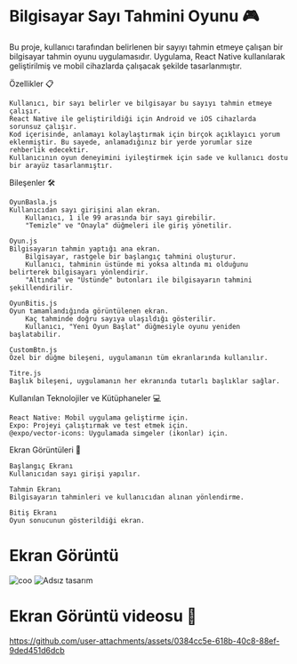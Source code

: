 ﻿# Bilgisayar Sayı Tahmini Oyunu 🎮 


Bu proje, kullanıcı tarafından belirlenen bir sayıyı tahmin etmeye çalışan bir bilgisayar tahmin oyunu uygulamasıdır. Uygulama, React Native kullanılarak geliştirilmiş ve mobil cihazlarda çalışacak şekilde tasarlanmıştır.
<p>Özellikler 📋</p>

    Kullanıcı, bir sayı belirler ve bilgisayar bu sayıyı tahmin etmeye çalışır.
    React Native ile geliştirildiği için Android ve iOS cihazlarda sorunsuz çalışır.
    Kod içerisinde, anlamayı kolaylaştırmak için birçok açıklayıcı yorum eklenmiştir. Bu sayede, anlamadığınız bir yerde yorumlar size rehberlik edecektir.
    Kullanıcının oyun deneyimini iyileştirmek için sade ve kullanıcı dostu bir arayüz tasarlanmıştır.

Bileşenler 🛠️

    OyunBasla.js
    Kullanıcıdan sayı girişini alan ekran.
        Kullanıcı, 1 ile 99 arasında bir sayı girebilir.
        "Temizle" ve "Onayla" düğmeleri ile giriş yönetilir.

    Oyun.js
    Bilgisayarın tahmin yaptığı ana ekran.
        Bilgisayar, rastgele bir başlangıç tahmini oluşturur.
        Kullanıcı, tahminin üstünde mi yoksa altında mı olduğunu belirterek bilgisayarı yönlendirir.
        "Altında" ve "Üstünde" butonları ile bilgisayarın tahmini şekillendirilir.

    OyunBitis.js
    Oyun tamamlandığında görüntülenen ekran.
        Kaç tahminde doğru sayıya ulaşıldığı gösterilir.
        Kullanıcı, "Yeni Oyun Başlat" düğmesiyle oyunu yeniden başlatabilir.

    CustomBtn.js
    Özel bir düğme bileşeni, uygulamanın tüm ekranlarında kullanılır.

    Titre.js
    Başlık bileşeni, uygulamanın her ekranında tutarlı başlıklar sağlar.

Kullanılan Teknolojiler ve Kütüphaneler 💻

    React Native: Mobil uygulama geliştirme için.
    Expo: Projeyi çalıştırmak ve test etmek için.
    @expo/vector-icons: Uygulamada simgeler (ikonlar) için.


Ekran Görüntüleri 📱

    Başlangıç Ekranı
    Kullanıcıdan sayı girişi yapılır.

    Tahmin Ekranı
    Bilgisayarın tahminleri ve kullanıcıdan alınan yönlendirme.

    Bitiş Ekranı
    Oyun sonucunun gösterildiği ekran.
# Ekran Görüntü 
![coo](https://github.com/user-attachments/assets/179ceac4-bb55-44b2-9e43-93b8ee3104ee)
![Adsız tasarım](https://github.com/user-attachments/assets/c9633e25-16e5-4162-8e4d-8bdf4188c25e)


# Ekran Görüntü videosu 📱
  https://github.com/user-attachments/assets/0384cc5e-618b-40c8-88ef-9ded451d6dcb


